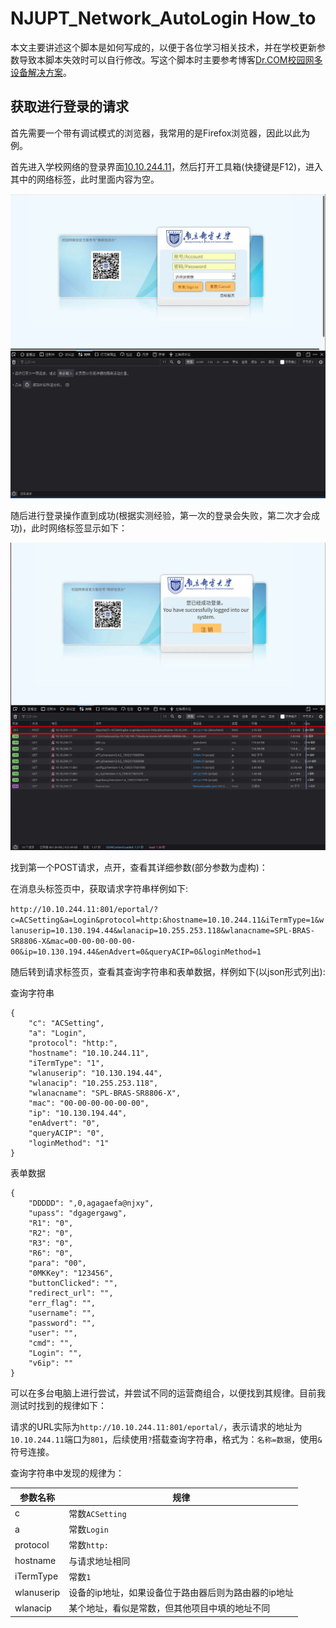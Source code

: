 # NJUPT_Network_AutoLogin How_to

本文主要讲述这个脚本是如何写成的，以便于各位学习相关技术，并在学校更新参数导致本脚本失效时可以自行修改。写这个脚本时主要参考博客[Dr.COM校园网多设备解决方案](https://jakting.com/archives/drcom-autologin-padavan-tgbot.html)。

## 获取进行登录的请求

首先需要一个带有调试模式的浏览器，我常用的是Firefox浏览器，因此以此为例。

首先进入学校网络的登录界面[10.10.244.11](http://10.10.244.11)，然后打开工具箱(快捷键是F12)，进入其中的网络标签，此时里面内容为空。

![1](pictures/1.JPG)

随后进行登录操作直到成功(根据实测经验，第一次的登录会失败，第二次才会成功)，此时网络标签显示如下：

![2](pictures/2.JPG)

找到第一个POST请求，点开，查看其详细参数(部分参数为虚构)：

在消息头标签页中，获取请求字符串样例如下:

`http://10.10.244.11:801/eportal/?c=ACSetting&a=Login&protocol=http:&hostname=10.10.244.11&iTermType=1&wlanuserip=10.130.194.44&wlanacip=10.255.253.118&wlanacname=SPL-BRAS-SR8806-X&mac=00-00-00-00-00-00&ip=10.130.194.44&enAdvert=0&queryACIP=0&loginMethod=1`

随后转到请求标签页，查看其查询字符串和表单数据，样例如下(以json形式列出):

查询字符串

```
{
    "c": "ACSetting",
    "a": "Login",
    "protocol": "http:",
    "hostname": "10.10.244.11",
    "iTermType": "1",
    "wlanuserip": "10.130.194.44",
    "wlanacip": "10.255.253.118",
    "wlanacname": "SPL-BRAS-SR8806-X",
    "mac": "00-00-00-00-00-00",
    "ip": "10.130.194.44",
    "enAdvert": "0",
    "queryACIP": "0",
    "loginMethod": "1"
}
```

表单数据

```
{
    "DDDDD": ",0,agagaefa@njxy",
    "upass": "dgagergawg",
    "R1": "0",
    "R2": "0",
    "R3": "0",
    "R6": "0",
    "para": "00",
    "0MKKey": "123456",
    "buttonClicked": "",
    "redirect_url": "",
    "err_flag": "",
    "username": "",
    "password": "",
    "user": "",
    "cmd": "",
    "Login": "",
    "v6ip": ""
}
```

可以在多台电脑上进行尝试，并尝试不同的运营商组合，以便找到其规律。目前我测试时找到的规律如下：

请求的URL实际为`http://10.10.244.11:801/eportal/`，表示请求的地址为`10.10.244.11`端口为`801`，后续使用`?`搭载查询字符串，格式为：`名称=数据`，使用`&`符号连接。

查询字符串中发现的规律为：

参数名称|规律
----|----
c|常数`ACSetting`
a|常数`Login`
protocol|常数`http:`
hostname|与请求地址相同
iTermType|常数`1`
wlanuserip|设备的ip地址，如果设备位于路由器后则为路由器的ip地址
wlanacip|某个地址，看似是常数，但其他项目中填的地址不同
